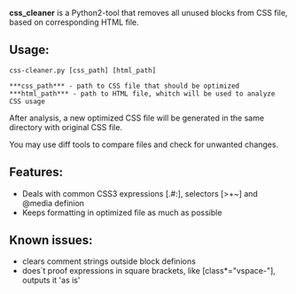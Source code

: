**css_cleaner** is a Python2-tool that removes all unused blocks from CSS file, based on corresponding HTML file.

Usage:
------
    css-cleaner.py [css_path] [html_path]

    ***css_path*** - path to CSS file that should be optimized
    ***html_path*** - path to HTML file, whitch will be used to analyze CSS usage

After analysis, a new optimized CSS file will be generated in the same directory with original CSS file.

You may use diff tools to compare files and check for unwanted changes.


Features:
---------
* Deals with common CSS3 expressions [.#:], selectors [>+~] and @media definion
* Keeps formatting in optimized file as much as possible

Known issues:
-------------
* clears comment strings outside block definions
* does`t proof expressions in square brackets, like [class*="vspace-"], outputs it 'as is'